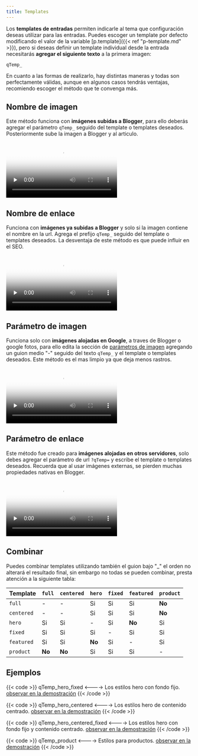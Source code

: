 ```yaml
---
title: Templates
---
```


Los **templates de entradas** permiten indicarle al tema que configuración deseas utilizar para las entradas. Puedes escoger un template por defecto modificando el valor de la variable [p.template]({{< ref "p-template.md" >}}), pero si deseas definir un template individual desde la entrada necesitarás **agregar el siguiente texto** a la primera imagen:

```text
qTemp_
```

En cuanto a las formas de realizarlo, hay distintas maneras y todas son perfectamente válidas, aunque en algunos casos tendrás ventajas, recomiendo escoger el método que te convenga más.

## Nombre de imagen

Este método funciona con **imágenes subidas a Blogger**, para ello deberás agregar el parámetro `qTemp_` seguido del template o templates deseados. Posteriormente sube la imagen a Blogger y al articulo.

<video controls preload="none" poster="/images/posters/image.png">
  <source src="/videos/template-image-name.mp4" type="video/mp4">
</video>


## Nombre de enlace

Funciona con **imágenes ya subidas a Blogger** y solo si la imagen contiene el nombre en la url. Agrega el prefijo `qTemp_` seguido del template o templates deseados. La desventaja de este método es que puede influir en el SEO.

<video controls preload="none" poster="/images/posters/link.png">
  <source src="/videos/template-name-proxy.mp4" type="video/mp4">
</video>


## Parámetro de imagen

Funciona solo con **imágenes alojadas en Google**, a traves de Blogger o google fotos, para ello edita la sección de [parámetros de imagen](#next) agregando un guion medio "-" seguido del texto `qTemp_`  y el template o templates deseados. Este método es el mas limpio ya que deja menos rastros.

<video controls preload="none" poster="/images/posters/image-params.png">
  <source src="/videos/template-image-params.mp4" type="video/mp4">
</video>


## Parámetro de enlace

Este método fue creado para **imágenes alojadas en otros servidores**, solo debes agregar el parámetro de url `?qTemp=` y escribe el template o templates deseados. Recuerda que al usar imágenes externas, se pierden muchas propiedades nativas en Blogger.

<video controls preload="none" poster="/images/posters/link-params.png">
  <source src="/videos/template-url-params.mp4" type="video/mp4">
</video>


## Combinar

Puedes combinar templates utilizando también el guion bajo "_" el orden no alterará el resultado final, sin embargo no todas se pueden combinar, presta atención a la siguiente tabla:

| Template       | `full`     | `centered` | `hero`     | `fixed`     | `featured` | `product`
| -------------- | ---------- | ---------- | ---------- | ---------- | ---------- | ----------
| `full`         | -          | -          | Si         | Si         | Si         | **No**    
| `centered`     | -          | -          | Si         | Si         | Si         | **No**    
| `hero`         | Si         | Si         | -          | Si         | **No**     | Si        
| `fixed`        | Si         | Si         | Si         | -          | Si         | Si        
| `featured`     | Si         | Si         | **No**     | Si         | -          | Si        
| `product`      | **No**     | **No**     | Si         | Si         | Si         | -         

## Ejemplos

{{< code >}}
qTemp_hero_fixed
<---->
Los estilos hero con fondo fijo. [observar en la demostración](https://bison.zkreations.com/2022/07/white-petaled-flowers.html)
{{< /code >}}

{{< code >}}
qTemp_hero_centered
<---->
Los estilos hero de contenido centrado. [observar en la demostración](https://bison.zkreations.com/2022/08/person-standing-near-rock-formation.html)
{{< /code >}}


{{< code >}}
qTemp_hero_centered_fixed
<---->
Los estilos hero con fondo fijo y contenido centrado. [observar en la demostración](https://bison.zkreations.com/2022/08/girl-sitting-alone-on-bench.html)
{{< /code >}}


{{< code >}}
qTemp_product
<---->
Estilos para productos. [observar en la demostración](https://bison.zkreations.com/2022/05/black-aperture-blur.html)
{{< /code >}}